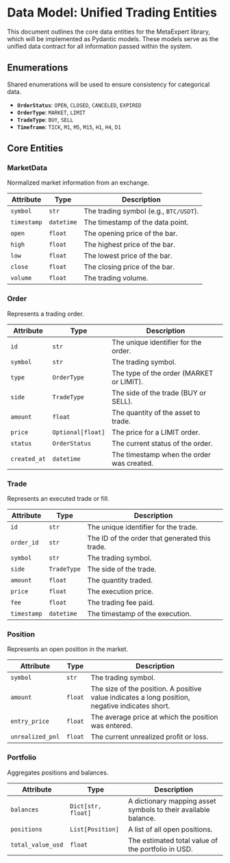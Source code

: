 # Data Model: Unified Trading Entities

This document outlines the core data entities for the MetaExpert library, which will be implemented as Pydantic models. These models serve as the unified data contract for all information passed within the system.

## Enumerations

Shared enumerations will be used to ensure consistency for categorical data.

- **`OrderStatus`**: `OPEN`, `CLOSED`, `CANCELED`, `EXPIRED`
- **`OrderType`**: `MARKET`, `LIMIT`
- **`TradeType`**: `BUY`, `SELL`
- **`Timeframe`**: `TICK`, `M1`, `M5`, `M15`, `H1`, `H4`, `D1`

## Core Entities

### MarketData

Normalized market information from an exchange.

| Attribute | Type | Description |
|---|---|---|
| `symbol` | `str` | The trading symbol (e.g., `BTC/USDT`). |
| `timestamp` | `datetime` | The timestamp of the data point. |
| `open` | `float` | The opening price of the bar. |
| `high` | `float` | The highest price of the bar. |
| `low` | `float` | The lowest price of the bar. |
| `close` | `float` | The closing price of the bar. |
| `volume` | `float` | The trading volume. |

### Order

Represents a trading order.

| Attribute | Type | Description |
|---|---|---|
| `id` | `str` | The unique identifier for the order. |
| `symbol` | `str` | The trading symbol. |
| `type` | `OrderType` | The type of the order (MARKET or LIMIT). |
| `side` | `TradeType` | The side of the trade (BUY or SELL). |
| `amount` | `float` | The quantity of the asset to trade. |
| `price` | `Optional[float]` | The price for a LIMIT order. |
| `status` | `OrderStatus` | The current status of the order. |
| `created_at` | `datetime` | The timestamp when the order was created. |

### Trade

Represents an executed trade or fill.

| Attribute | Type | Description |
|---|---|---|
| `id` | `str` | The unique identifier for the trade. |
| `order_id` | `str` | The ID of the order that generated this trade. |
| `symbol` | `str` | The trading symbol. |
| `side` | `TradeType` | The side of the trade. |
| `amount` | `float` | The quantity traded. |
| `price` | `float` | The execution price. |
| `fee` | `float` | The trading fee paid. |
| `timestamp` | `datetime` | The timestamp of the execution. |

### Position

Represents an open position in the market.

| Attribute | Type | Description |
|---|---|---|
| `symbol` | `str` | The trading symbol. |
| `amount` | `float` | The size of the position. A positive value indicates a long position, negative indicates short. |
| `entry_price` | `float` | The average price at which the position was entered. |
| `unrealized_pnl` | `float` | The current unrealized profit or loss. |

### Portfolio

Aggregates positions and balances.

| Attribute | Type | Description |
|---|---|---|
| `balances` | `Dict[str, float]` | A dictionary mapping asset symbols to their available balance. |
| `positions` | `List[Position]` | A list of all open positions. |
| `total_value_usd` | `float` | The estimated total value of the portfolio in USD. |
